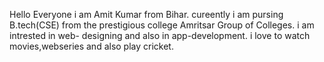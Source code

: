 Hello Everyone i am Amit Kumar from Bihar.
cureently i am pursing B.tech(CSE) from the prestigious 
college Amritsar Group of Colleges.
i am intrested in web- designing and also in app-development.
i love to watch movies,webseries and also play cricket.


<!---
dsAm004/dsAm004 is a ✨ special ✨ repository because its `README.md` (this file) appears on your GitHub profile.
You can click the Preview link to take a look at your changes.
--->
